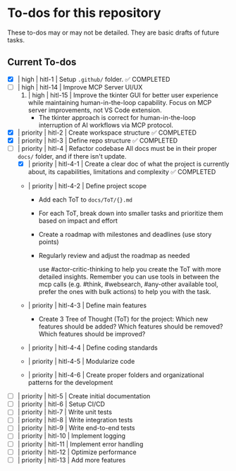 # To-dos for this repository

These to-dos may or may not be detailed. They are basic drafts of future tasks.

## Current To-dos

- [x] | high | hitl-1  | Setup `.github/` folder. ✅ COMPLETED
- [ ] | high | hitl-14 | Improve MCP Server UI/UX
   1. | high | hitl-15 | Improve the tkinter GUI for better user experience while maintaining human-in-the-loop capability. Focus on MCP server improvements, not VS Code extension.
      - The tkinter approach is correct for human-in-the-loop interruption of AI workflows via MCP protocol.
- [x] | priority | hitl-2  | Create workspace structure ✅ COMPLETED
- [x] | priority | hitl-3  | Define repo structure ✅ COMPLETED
- [ ] | priority | hitl-4  | Refactor codebase
  All docs must be in their proper `docs/` folder, and if there isn't update.
  - [x] | priority | hitl-4-1 |  Create a clear doc of what the project is currently about, its capabilities, limitations and complexity ✅ COMPLETED
  - | priority | hitl-4-2 |  Define project scope
    - Add each ToT to `docs/ToT/{}.md`
    - For each ToT, break down into smaller tasks and prioritize them based on impact and effort
    - Create a roadmap with milestones and deadlines (use story points)
    - Regularly review and adjust the roadmap as needed

      use #actor-critic-thinking to help you create the ToT with more detailed insights. Remember you can use tools in between the mcp calls (e.g. #think, #websearch, #any-other available tool, prefer the ones with bulk actions) to help you with the task.

  - | priority | hitl-4-3 |  Define main features
    - Create 3 Tree of Thought (ToT) for the project: Which new features should be added? Which features should be removed? Which features should be improved?
  - | priority | hitl-4-4 |  Define coding standards
  - | priority | hitl-4-5 |  Modularize code
  - | priority | hitl-4-6 |  Create proper folders and organizational patterns for the development
- [ ] | priority | hitl-5  | Create initial documentation
- [ ] | priority | hitl-6  | Setup CI/CD
- [ ] | priority | hitl-7  | Write unit tests
- [ ] | priority | hitl-8  | Write integration tests
- [ ] | priority | hitl-9  | Write end-to-end tests
- [ ] | priority | hitl-10 |  Implement logging
- [ ] | priority | hitl-11 |  Implement error handling
- [ ] | priority | hitl-12 |  Optimize performance
- [ ] | priority | hitl-13 |  Add more features
